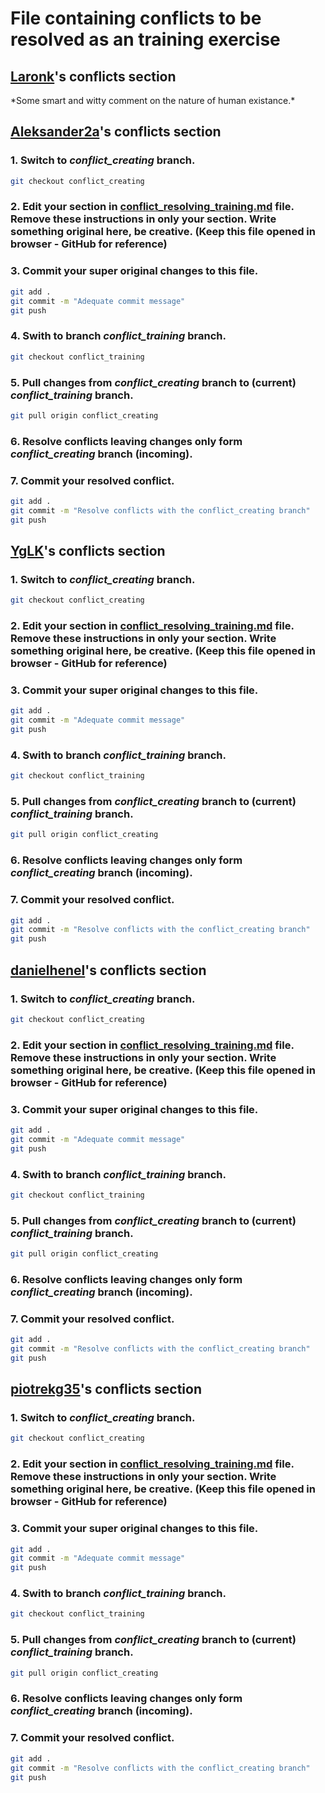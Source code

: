 # File containing conflicts to be resolved as an training exercise

## [Laronk](https://github.com/Laronk)'s conflicts section

\*Some smart and witty comment on the nature of human existance.\*

## [Aleksander2a](https://github.com/Aleksander2a)'s conflicts section

### 1. Switch to _conflict_creating_ branch.
  ```sh
  git checkout conflict_creating
  ```

### 2. Edit your section in [conflict_resolving_training.md](conflict_resolving_training.md) file. Remove these instructions in only your section. Write something original here, be creative. (Keep this file opened in browser - GitHub for reference) 

### 3. Commit your super original changes to this file.

  ```sh
  git add .
  git commit -m "Adequate commit message"
  git push
  ```

### 4. Swith to branch _conflict_training_ branch.

  ```sh
  git checkout conflict_training
  ```
### 5. Pull changes from _conflict_creating_ branch to (current) _conflict_training_ branch.

  ```sh
  git pull origin conflict_creating
  ```
### 6. Resolve conflicts leaving changes only form _conflict_creating_ branch (incoming). 

### 7. Commit your resolved conflict.

  ```sh
  git add .
  git commit -m "Resolve conflicts with the conflict_creating branch"
  git push
  ```
  
## [YgLK](https://github.com/YgLK)'s conflicts section

### 1. Switch to _conflict_creating_ branch.
  ```sh
  git checkout conflict_creating
  ```

### 2. Edit your section in [conflict_resolving_training.md](conflict_resolving_training.md) file. Remove these instructions in only your section. Write something original here, be creative. (Keep this file opened in browser - GitHub for reference) 

### 3. Commit your super original changes to this file.

  ```sh
  git add .
  git commit -m "Adequate commit message"
  git push
  ```

### 4. Swith to branch _conflict_training_ branch.

  ```sh
  git checkout conflict_training
  ```
### 5. Pull changes from _conflict_creating_ branch to (current) _conflict_training_ branch.

  ```sh
  git pull origin conflict_creating
  ```
### 6. Resolve conflicts leaving changes only form _conflict_creating_ branch (incoming). 

### 7. Commit your resolved conflict.

  ```sh
  git add .
  git commit -m "Resolve conflicts with the conflict_creating branch"
  git push
  ```

## [danielhenel](https://github.com/danielhenel)'s conflicts section

### 1. Switch to _conflict_creating_ branch.
  ```sh
  git checkout conflict_creating
  ```

### 2. Edit your section in [conflict_resolving_training.md](conflict_resolving_training.md) file. Remove these instructions in only your section. Write something original here, be creative. (Keep this file opened in browser - GitHub for reference) 

### 3. Commit your super original changes to this file.

  ```sh
  git add .
  git commit -m "Adequate commit message"
  git push
  ```

### 4. Swith to branch _conflict_training_ branch.

  ```sh
  git checkout conflict_training
  ```
### 5. Pull changes from _conflict_creating_ branch to (current) _conflict_training_ branch.

  ```sh
  git pull origin conflict_creating
  ```
### 6. Resolve conflicts leaving changes only form _conflict_creating_ branch (incoming). 

### 7. Commit your resolved conflict.

  ```sh
  git add .
  git commit -m "Resolve conflicts with the conflict_creating branch"
  git push
  ```

## [piotrekg35](https://github.com/piotrekg35)'s conflicts section

### 1. Switch to _conflict_creating_ branch.
  ```sh
  git checkout conflict_creating
  ```

### 2. Edit your section in [conflict_resolving_training.md](conflict_resolving_training.md) file. Remove these instructions in only your section. Write something original here, be creative. (Keep this file opened in browser - GitHub for reference) 

### 3. Commit your super original changes to this file.

  ```sh
  git add .
  git commit -m "Adequate commit message"
  git push
  ```

### 4. Swith to branch _conflict_training_ branch.

  ```sh
  git checkout conflict_training
  ```
### 5. Pull changes from _conflict_creating_ branch to (current) _conflict_training_ branch.

  ```sh
  git pull origin conflict_creating
  ```
### 6. Resolve conflicts leaving changes only form _conflict_creating_ branch (incoming). 

### 7. Commit your resolved conflict.

  ```sh
  git add .
  git commit -m "Resolve conflicts with the conflict_creating branch"
  git push
  ```
